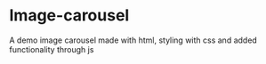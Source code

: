 # Image-carousel
A demo image carousel made with html, styling with css and added functionality through js
